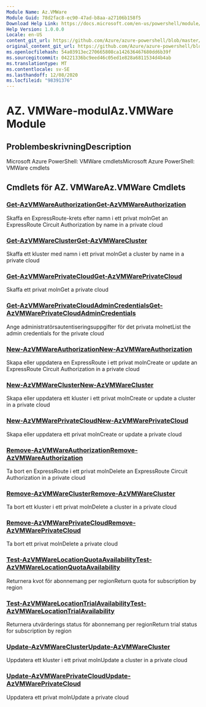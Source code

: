 ```yaml
---
Module Name: Az.VMWare
Module Guid: 78d2fac8-ec90-47ad-b8aa-a27106b158f5
Download Help Link: https://docs.microsoft.com/en-us/powershell/module/az.vmware
Help Version: 1.0.0.0
Locale: en-US
content_git_url: https://github.com/Azure/azure-powershell/blob/master/src/VMWare/help/Az.VMWare.md
original_content_git_url: https://github.com/Azure/azure-powershell/blob/master/src/VMWare/help/Az.VMWare.md
ms.openlocfilehash: 54a03913ec270665808ca142636467680dd6b39f
ms.sourcegitcommit: 04221336bc9eed46c05ed1e828a6811534d4b4ab
ms.translationtype: MT
ms.contentlocale: sv-SE
ms.lasthandoff: 12/08/2020
ms.locfileid: "98391376"
---
```

# <span data-ttu-id="e367a-101">AZ. VMWare-modul</span><span class="sxs-lookup"><span data-stu-id="e367a-101">Az.VMWare Module</span></span>
## <span data-ttu-id="e367a-102">Problembeskrivning</span><span class="sxs-lookup"><span data-stu-id="e367a-102">Description</span></span>
<span data-ttu-id="e367a-103">Microsoft Azure PowerShell: VMWare cmdlets</span><span class="sxs-lookup"><span data-stu-id="e367a-103">Microsoft Azure PowerShell: VMWare cmdlets</span></span>

## <span data-ttu-id="e367a-104">Cmdlets för AZ. VMWare</span><span class="sxs-lookup"><span data-stu-id="e367a-104">Az.VMWare Cmdlets</span></span>
### [<span data-ttu-id="e367a-105">Get-AzVMWareAuthorization</span><span class="sxs-lookup"><span data-stu-id="e367a-105">Get-AzVMWareAuthorization</span></span>](Get-AzVMWareAuthorization.md)
<span data-ttu-id="e367a-106">Skaffa en ExpressRoute-krets efter namn i ett privat moln</span><span class="sxs-lookup"><span data-stu-id="e367a-106">Get an ExpressRoute Circuit Authorization by name in a private cloud</span></span>

### [<span data-ttu-id="e367a-107">Get-AzVMWareCluster</span><span class="sxs-lookup"><span data-stu-id="e367a-107">Get-AzVMWareCluster</span></span>](Get-AzVMWareCluster.md)
<span data-ttu-id="e367a-108">Skaffa ett kluster med namn i ett privat moln</span><span class="sxs-lookup"><span data-stu-id="e367a-108">Get a cluster by name in a private cloud</span></span>

### [<span data-ttu-id="e367a-109">Get-AzVMWarePrivateCloud</span><span class="sxs-lookup"><span data-stu-id="e367a-109">Get-AzVMWarePrivateCloud</span></span>](Get-AzVMWarePrivateCloud.md)
<span data-ttu-id="e367a-110">Skaffa ett privat moln</span><span class="sxs-lookup"><span data-stu-id="e367a-110">Get a private cloud</span></span>

### [<span data-ttu-id="e367a-111">Get-AzVMWarePrivateCloudAdminCredentials</span><span class="sxs-lookup"><span data-stu-id="e367a-111">Get-AzVMWarePrivateCloudAdminCredentials</span></span>](Get-AzVMWarePrivateCloudAdminCredentials.md)
<span data-ttu-id="e367a-112">Ange administratörsautentiseringsuppgifter för det privata molnet</span><span class="sxs-lookup"><span data-stu-id="e367a-112">List the admin credentials for the private cloud</span></span>

### [<span data-ttu-id="e367a-113">New-AzVMWareAuthorization</span><span class="sxs-lookup"><span data-stu-id="e367a-113">New-AzVMWareAuthorization</span></span>](New-AzVMWareAuthorization.md)
<span data-ttu-id="e367a-114">Skapa eller uppdatera en ExpressRoute i ett privat moln</span><span class="sxs-lookup"><span data-stu-id="e367a-114">Create or update an ExpressRoute Circuit Authorization in a private cloud</span></span>

### [<span data-ttu-id="e367a-115">New-AzVMWareCluster</span><span class="sxs-lookup"><span data-stu-id="e367a-115">New-AzVMWareCluster</span></span>](New-AzVMWareCluster.md)
<span data-ttu-id="e367a-116">Skapa eller uppdatera ett kluster i ett privat moln</span><span class="sxs-lookup"><span data-stu-id="e367a-116">Create or update a cluster in a private cloud</span></span>

### [<span data-ttu-id="e367a-117">New-AzVMWarePrivateCloud</span><span class="sxs-lookup"><span data-stu-id="e367a-117">New-AzVMWarePrivateCloud</span></span>](New-AzVMWarePrivateCloud.md)
<span data-ttu-id="e367a-118">Skapa eller uppdatera ett privat moln</span><span class="sxs-lookup"><span data-stu-id="e367a-118">Create or update a private cloud</span></span>

### [<span data-ttu-id="e367a-119">Remove-AzVMWareAuthorization</span><span class="sxs-lookup"><span data-stu-id="e367a-119">Remove-AzVMWareAuthorization</span></span>](Remove-AzVMWareAuthorization.md)
<span data-ttu-id="e367a-120">Ta bort en ExpressRoute i ett privat moln</span><span class="sxs-lookup"><span data-stu-id="e367a-120">Delete an ExpressRoute Circuit Authorization in a private cloud</span></span>

### [<span data-ttu-id="e367a-121">Remove-AzVMWareCluster</span><span class="sxs-lookup"><span data-stu-id="e367a-121">Remove-AzVMWareCluster</span></span>](Remove-AzVMWareCluster.md)
<span data-ttu-id="e367a-122">Ta bort ett kluster i ett privat moln</span><span class="sxs-lookup"><span data-stu-id="e367a-122">Delete a cluster in a private cloud</span></span>

### [<span data-ttu-id="e367a-123">Remove-AzVMWarePrivateCloud</span><span class="sxs-lookup"><span data-stu-id="e367a-123">Remove-AzVMWarePrivateCloud</span></span>](Remove-AzVMWarePrivateCloud.md)
<span data-ttu-id="e367a-124">Ta bort ett privat moln</span><span class="sxs-lookup"><span data-stu-id="e367a-124">Delete a private cloud</span></span>

### [<span data-ttu-id="e367a-125">Test-AzVMWareLocationQuotaAvailability</span><span class="sxs-lookup"><span data-stu-id="e367a-125">Test-AzVMWareLocationQuotaAvailability</span></span>](Test-AzVMWareLocationQuotaAvailability.md)
<span data-ttu-id="e367a-126">Returnera kvot för abonnemang per region</span><span class="sxs-lookup"><span data-stu-id="e367a-126">Return quota for subscription by region</span></span>

### [<span data-ttu-id="e367a-127">Test-AzVMWareLocationTrialAvailability</span><span class="sxs-lookup"><span data-stu-id="e367a-127">Test-AzVMWareLocationTrialAvailability</span></span>](Test-AzVMWareLocationTrialAvailability.md)
<span data-ttu-id="e367a-128">Returnera utvärderings status för abonnemang per region</span><span class="sxs-lookup"><span data-stu-id="e367a-128">Return trial status for subscription by region</span></span>

### [<span data-ttu-id="e367a-129">Update-AzVMWareCluster</span><span class="sxs-lookup"><span data-stu-id="e367a-129">Update-AzVMWareCluster</span></span>](Update-AzVMWareCluster.md)
<span data-ttu-id="e367a-130">Uppdatera ett kluster i ett privat moln</span><span class="sxs-lookup"><span data-stu-id="e367a-130">Update a cluster in a private cloud</span></span>

### [<span data-ttu-id="e367a-131">Update-AzVMWarePrivateCloud</span><span class="sxs-lookup"><span data-stu-id="e367a-131">Update-AzVMWarePrivateCloud</span></span>](Update-AzVMWarePrivateCloud.md)
<span data-ttu-id="e367a-132">Uppdatera ett privat moln</span><span class="sxs-lookup"><span data-stu-id="e367a-132">Update a private cloud</span></span>

